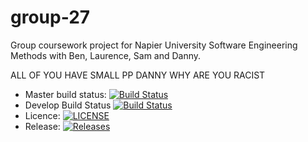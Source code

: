 # group-27
Group coursework project for Napier University Software Engineering Methods with Ben, Laurence, Sam and Danny.

ALL OF YOU HAVE SMALL PP
DANNY WHY ARE YOU RACIST

- Master build status: [![Build Status](https://travis-ci.com/dodo721/group-27.svg?branch=master)](https://travis-ci.com/dodo721/group-27)
- Develop Build Status [![Build Status](https://travis-ci.com/dodo721/group-27.svg?branch=develop)](https://travis-ci.org/dodo721/group-27)
- Licence: [![LICENSE](https://img.shields.io/github/license/dodo721/group-27.svg?style=flat-square)](https://github.com/dodo721/group-27/blob/master/LICENSE)
- Release: [![Releases](https://img.shields.io/github/release/dodo721/group-27/all.svg?style=flat-square)](https://github.com/dodo721/group-27/releases)
